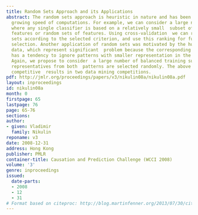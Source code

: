 ```yaml
---
title: Random Sets Approach and its Applications
abstract: The random sets approach is heuristic in nature and has been inspired by  the
  growing speed of computations. For example, we can consider a large number  of classifiers
  where any single classifier is based on a relatively small  subset of randomly selected
  features or random sets of features. Using cross-validation  we can rank all random
  sets according to the selected criterion, and use this ranking for further feature
  selection. Another application of random sets was motivated by the huge imbalanced
  data, which represent significant  problem because the corresponding classifier
  has a tendency to ignore patterns with smaller representation in the training set.
  Again, we propose to consider  a large number of balanced training subsets where
  representatives from both  patterns are selected randomly. The above models demonstrated
  competitive  results in two data mining competitions.
pdf: http://jmlr.org/proceedings/papers/v3/nikulin08a/nikulin08a.pdf
layout: inproceedings
id: nikulin08a
month: 0
firstpage: 65
lastpage: 76
page: 65-76
sections: 
author:
- given: Vladimir
  family: Nikulin
reponame: v3
date: 2008-12-31
address: Hong Kong
publisher: PMLR
container-title: Causation and Prediction Challenge (WCCI 2008)
volume: '3'
genre: inproceedings
issued:
  date-parts:
  - 2008
  - 12
  - 31
# Format based on citeproc: http://blog.martinfenner.org/2013/07/30/citeproc-yaml-for-bibliographies/
---
```

